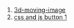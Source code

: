 1. [3d-moving-image](https://github.com/Robiu-Sani/css-3d-animation-image/)  <br/>
2. [css and js button 1](https://github.com/Robiu-Sani/Css-button-1) <br/>
